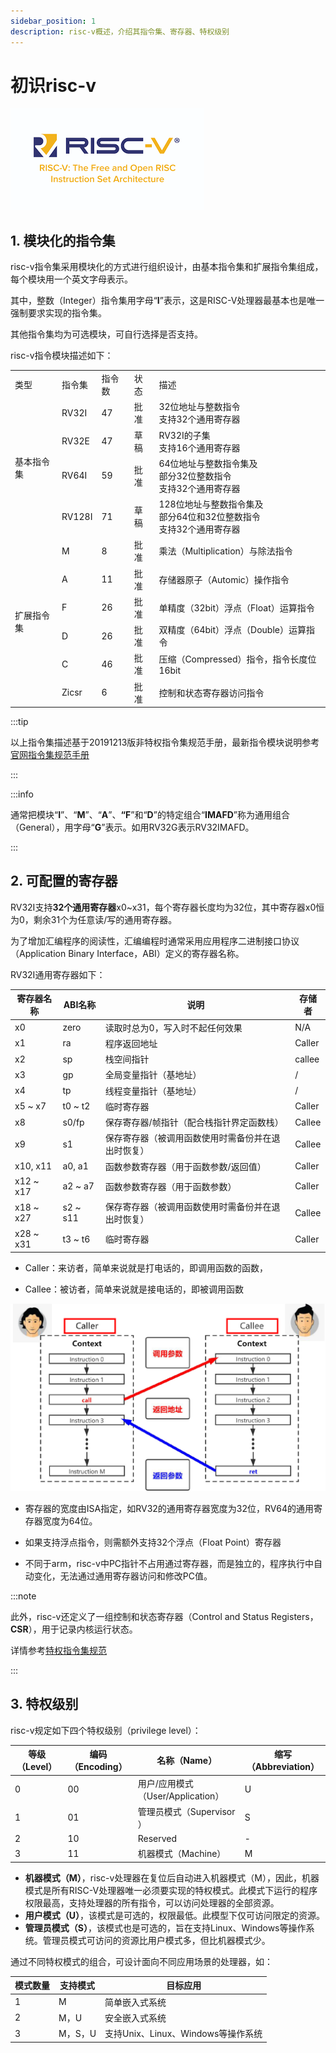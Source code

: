 ```yaml
---
sidebar_position: 1 
description: risc-v概述，介绍其指令集、寄存器、特权级别
---
```




# 初识risc-v

![riscv_logo](img\riscv_logo.png)

## 1. 模块化的指令集

risc-v指令集采用模块化的方式进行组织设计，由基本指令集和扩展指令集组成，每个模块用一个英文字母表示。

其中，整数（Integer）指令集用字母“**I**”表示，这是RISC-V处理器最基本也是唯一强制要求实现的指令集。

其他指令集均为可选模块，可自行选择是否支持。

risc-v指令模块描述如下：

<table>
    <tr>
        <td>类型</td>
        <td>指令集</td>
        <td>指令数</td>
        <td>状态</td>
        <td>描述</td>
    </tr>
    <tr>
        <td rowspan="4">基本指令集</td>
        <td>RV32I</td>
        <td>47</td>
        <td>批准</td>
        <td>32位地址与整数指令<br/>支持32个通用寄存器</td>
    </tr>
    <tr>
        <td>RV32E</td>
        <td>47</td>
        <td>草稿</td>
        <td>RV32I的子集<br/>支持16个通用寄存器</td>
    </tr>
    <tr>
        <td>RV64I</td>
        <td>59</td>
        <td>批准</td>
        <td>64位地址与整数指令集及<br/>部分32位整数指令<br/>支持32个通用寄存器</td>
    </tr>
    <tr>
        <td>RV128I</td>
        <td>71</td>
        <td>草稿</td>
        <td>128位地址与整数指令集及<br/>部分64位和32位整数指令<br/>支持32个通用寄存器</td>
    </tr>
    <tr>
        <td rowspan="6">扩展指令集</td>
        <td>M</td>
        <td>8</td>
        <td>批准</td>
        <td>乘法（Multiplication）与除法指令</td>
    </tr>
    <tr>
        <td>A</td>
        <td>11</td>
        <td>批准</td>
        <td>存储器原子（Automic）操作指令</td>
    </tr>
    <tr>
        <td>F</td>
        <td>26</td>
        <td>批准</td>
        <td>单精度（32bit）浮点（Float）运算指令</td>
    </tr>
    <tr>
        <td>D</td>
        <td>26</td>
        <td>批准</td>
        <td>双精度（64bit）浮点（Double）运算指令</td>
    </tr>
    <tr>
        <td>C</td>
        <td>46</td>
        <td>批准</td>
        <td>压缩（Compressed）指令，指令长度位16bit</td>
    </tr>
    <tr>
        <td>Zicsr</td>
        <td>6</td>
        <td>批准</td>
        <td>控制和状态寄存器访问指令</td>
    </tr>
 </table>

:::tip

以上指令集描述基于20191213版非特权指令集规范手册，最新指令模块说明参考[官网指令集规范手册](https://riscv.org/technical/specifications/)  

:::

:::info

通常把模块“**I**”、“**M**”、“**A**”、**“F**”和“**D**”的特定组合“**IMAFD**”称为通用组合（General），用字母“**G**”表示。如用RV32G表示RV32IMAFD。

:::

## 2. 可配置的寄存器

RV32I支持**32个通用寄存器**x0~x31，每个寄存器长度均为32位，其中寄存器x0恒为0，剩余31个为任意读/写的通用寄存器。

为了增加汇编程序的阅读性，汇编编程时通常采用应用程序二进制接口协议（Application Binary Interface，ABI）定义的寄存器名称。

RV32I通用寄存器如下：

| 寄存器名称 | ABI名称  | 说明                                               | 存储者 |
| ---------- | -------- | -------------------------------------------------- | ------ |
| x0         | zero     | 读取时总为0，写入时不起任何效果                    | N/A    |
| x1         | ra       | 程序返回地址                                       | Caller |
| x2         | sp       | 栈空间指针                                         | callee |
| x3         | gp       | 全局变量指针（基地址）                             | /      |
| x4         | tp       | 线程变量指针（基地址）                             | /      |
| x5 ~ x7    | t0 ~ t2  | 临时寄存器                                         | Caller |
| x8         | s0/fp    | 保存寄存器/帧指针（配合栈指针界定函数栈）          | Callee |
| x9         | s1       | 保存寄存器（被调用函数使用时需备份并在退出时恢复） | Callee |
| x10, x11   | a0, a1   | 函数参数寄存器（用于函数参数/返回值）              | Caller |
| x12 ~ x17  | a2 ~ a7  | 函数参数寄存器（用于函数参数）                     | Caller |
| x18 ~ x27  | s2 ~ s11 | 保存寄存器（被调用函数使用时需备份并在退出时恢复） | Callee |
| x28 ~ x31  | t3 ~ t6  | 临时寄存器                                         | Caller |

* Caller：来访者，简单来说就是打电话的，即调用函数的函数，

* Callee：被访者，简单来说就是接电话的，即被调用函数

![caller_callee](img\caller_callee.png)

* 寄存器的宽度由ISA指定，如RV32的通用寄存器宽度为32位，RV64的通用寄存器宽度为64位。

* 如果支持浮点指令，则需额外支持32个浮点（Float Point）寄存器

* 不同于arm，risc-v中PC指针不占用通过寄存器，而是独立的，程序执行中自动变化，无法通过通用寄存器访问和修改PC值。

:::note

此外，risc-v还定义了一组控制和状态寄存器（Control and Status Registers，**CSR**），用于记录内核运行状态。

详情参考[特权指令集规范](https://riscv.org/technical/specifications/  )

:::  



## 3. 特权级别 

risc-v规定如下四个特权级别（privilege level）：

| 等级（Level） | 编码（Encoding） | 名称（Name）                      | 缩写（Abbreviation） |
| ------------- | ---------------- | --------------------------------- | -------------------- |
| 0             | 00               | 用户/应用模式（User/Application） | U                    |
| 1             | 01               | 管理员模式（Supervisor ）         | S                    |
| 2             | 10               | Reserved                          | -                    |
| 3             | 11               | 机器模式（Machine）               | M                    |

* **机器模式（M）**，risc-v处理器在复位后自动进入机器模式（M），因此，机器模式是所有RISC-V处理器唯一必须要实现的特权模式。此模式下运行的程序权限最高，支持处理器的所有指令，可以访问处理器的全部资源。
* **用户模式（U）**，该模式是可选的，权限最低。此模型下仅可访问限定的资源。
* **管理员模式（S）**，该模式也是可选的，旨在支持Linux、Windows等操作系统。管理员模式可访问的资源比用户模式多，但比机器模式少。

通过不同特权模式的组合，可设计面向不同应用场景的处理器，如：

| 模式数量 | 支持模式 | 目标应用                           |
| -------- | -------- | ---------------------------------- |
| 1        | M        | 简单嵌入式系统                     |
| 2        | M，U     | 安全嵌入式系统                     |
| 3        | M，S，U  | 支持Unix、Linux、Windows等操作系统 |
